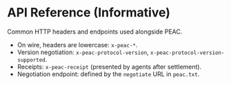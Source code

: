 # API Reference (Informative)

Common HTTP headers and endpoints used alongside PEAC.

- On wire, headers are lowercase: `x-peac-*`.
- Version negotiation: `x-peac-protocol-version`, `x-peac-protocol-version-supported`.
- Receipts: `x-peac-receipt` (presented by agents after settlement).
- Negotiation endpoint: defined by the `negotiate` URL in `peac.txt`.
